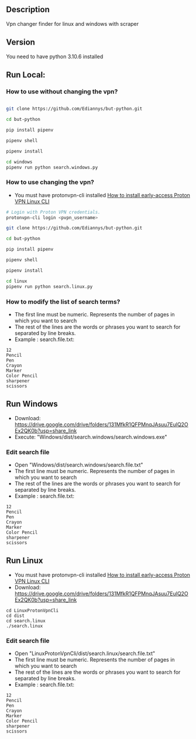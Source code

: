 ## Description
Vpn changer finder for linux and windows with scraper

## Version
You need to have python 3.10.6 installed

## Run Local: 

### How to use without changing the vpn?

```bash

git clone https://github.com/Ediannys/but-python.git

cd but-python

pip install pipenv

pipenv shell

pipenv install

cd windows
pipenv run python search.windows.py

```

### How to use changing the vpn?

- You must have protonvpn-cli installed [How to install early-access Proton VPN Linux CLI](https://protonvpn.com/support/linux-vpn-tool-early-access/)

```bash
# Login with Proton VPN credentials.
protonvpn-cli login <pvpn_username>

git clone https://github.com/Ediannys/but-python.git

cd but-python

pip install pipenv

pipenv shell

pipenv install

cd linux
pipenv run python search.linux.py

```

### How to modify the list of search terms?

- The first line must be numeric. Represents the number of pages in which you want to search
- The rest of the lines are the words or phrases you want to search for separated by line breaks.
- Example : search.file.txt:

```
12
Pencil
Pen
Crayon
Marker
Color Pencil
sharpener
scissors
```

## Run Windows
- Download: https://drive.google.com/drive/folders/131MfkR1QFPMnqJAsuu7EulQ2OEx2QK0b?usp=share_link
- Execute: "Windows/dist/search.windows/search.windows.exe"
### Edit search file 
- Open "Windows/dist/search.windows/search.file.txt"
- The first line must be numeric. Represents the number of pages in which you want to search
- The rest of the lines are the words or phrases you want to search for separated by line breaks.
- Example : search.file.txt:

```
12
Pencil
Pen
Crayon
Marker
Color Pencil
sharpener
scissors
```

## Run Linux
- You must have protonvpn-cli installed [How to install early-access Proton VPN Linux CLI](https://protonvpn.com/support/linux-vpn-tool-early-access/)
- Download: https://drive.google.com/drive/folders/131MfkR1QFPMnqJAsuu7EulQ2OEx2QK0b?usp=share_link

```
cd LinuxProtonVpnCli
cd dist
cd search.linux
./search.linux
```

### Edit search file 
- Open "LinuxProtonVpnCli/dist/search.linux/search.file.txt"
- The first line must be numeric. Represents the number of pages in which you want to search
- The rest of the lines are the words or phrases you want to search for separated by line breaks.
- Example : search.file.txt:

```
12
Pencil
Pen
Crayon
Marker
Color Pencil
sharpener
scissors
```